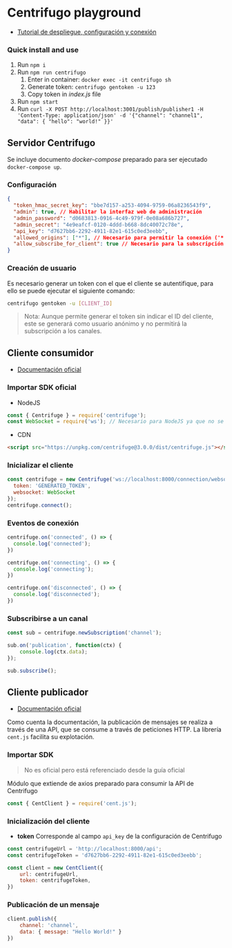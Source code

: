 # Centrifugo playground

- [Tutorial de despliegue, configuración y conexión](https://centrifugal.dev/docs/getting-started/quickstart)

### Quick install and use

1. Run `npm i`
2. Run `npm run centrifugo`
    1. Enter in container: `docker exec -it centrifugo sh`
    2. Generate token: `centrifugo gentoken -u 123`
    3. Copy token in _index.js_ file
3. Run `npm start`
4. Run `curl -X POST http://localhost:3001/publish/publisher1 -H 'Content-Type: application/json' -d '{"channel": "channel1", "data": { "hello": "world!" }}'`

## Servidor Centrifugo

Se incluye documento _docker-compose_ preparado para ser ejecutado `docker-compose up`.

### Configuración

```json
{
  "token_hmac_secret_key": "bbe7d157-a253-4094-9759-06a8236543f9",
  "admin": true, // Habilitar la interfaz web de administración
  "admin_password": "d0683813-0916-4c49-979f-0e08a686b727",
  "admin_secret": "4e9eafcf-0120-4ddd-b668-8dc40072c78e",
  "api_key": "d7627bb6-2292-4911-82e1-615c0ed3eebb",
  "allowed_origins": ["*"], // Necesario para permitir la conexión ('*' solo para testing local)
  "allow_subscribe_for_client": true // Necesario para la subscripción de los clientes
}
```

### Creación de usuario

Es necesario generar un token con el que el cliente se autentifique, para ello se puede ejecutar el siguiente comando: 

```bash
centrifugo gentoken -u [CLIENT_ID]
```

> Nota: Aunque permite generar el token sin indicar el ID del cliente, este se generará como usuario anónimo y no permitirá la subscripción a los canales.

## Cliente consumidor

- [Documentación oficial](https://centrifugal.dev/docs/transports/overview)

### Importar SDK oficial

- NodeJS

```javascript
const { Centrifuge } = require('centrifuge');
const WebSocket = require('ws'); // Necesario para NodeJS ya que no se importa automáticamente como en un navegador
```

- CDN

```html
<script src="https://unpkg.com/centrifuge@3.0.0/dist/centrifuge.js"></script>
```

### Inicializar el cliente

```javascript
const centrifuge = new Centrifuge('ws://localhost:8000/connection/websocket', {
  token: 'GENERATED_TOKEN',
  websocket: WebSocket
});
centrifuge.connect();
```

### Eventos de conexión 

```javascript
centrifuge.on('connected', () => {
  console.log('connected');
})

centrifuge.on('connecting', () => {
  console.log('connecting');
})

centrifuge.on('disconnected', () => {
  console.log('disconnected');
})
```

### Subscribirse a un canal

```javascript
const sub = centrifuge.newSubscription('channel');

sub.on('publication', function(ctx) {
    console.log(ctx.data);
});

sub.subscribe();
```

## Cliente publicador

- [Documentación oficial](https://centrifugal.dev/docs/server/server_api)

Como cuenta la documentación, la publicación de mensajes se realiza a través de una API, que se consume a través de peticiones HTTP. La librería `cent.js` facilita su explotación.

### Importar SDK

> No es oficial pero está referenciado desde la guía oficial

Módulo que extiende de axios preparado para consumir la API de Centrifugo

```javascript
const { CentClient } = require('cent.js');
```

### Inicialización del cliente

- **token** Corresponde al campo `api_key` de la configuración de Centrifugo

```javascript
const centrifugeUrl = 'http://localhost:8000/api';
const centrifugeToken = 'd7627bb6-2292-4911-82e1-615c0ed3eebb';

const client = new CentClient({
    url: centrifugeUrl,
    token: centrifugeToken,
})
```

### Publicación de un mensaje

```javascript
client.publish({
    channel: 'channel',
    data: { message: "Hello World!" }
})
```